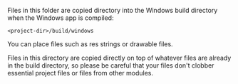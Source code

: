 Files in this folder are copied directory into the Windows build directory
when the Windows app is compiled:

    <project-dir>/build/windows

You can place files such as res strings or drawable files.

Files in this directory are copied directly on top of whatever files are already
in the build directory, so please be careful that your files don't clobber
essential project files or files from other modules.
